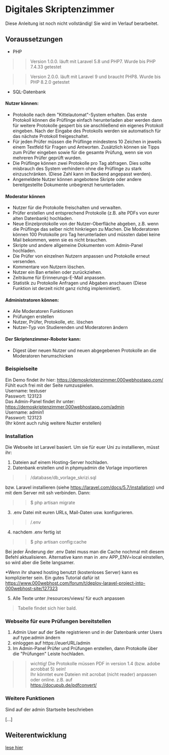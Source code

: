# Digitales Skriptenzimmer

Diese Anleitung ist noch nicht vollständig! 
Sie wird im Verlauf berarbeitet.

## Voraussetzungen

- PHP
>>Version 1.0.0. läuft mit Laravel 5.8 und PHP7. Wurde bis PHP 7.4.33 getestet

>>Version 2.0.0. läuft mit Laravel 9 und braucht PHP8. Wurde bis PHP 8.2.0 getestet

- SQL-Datenbank

#### Nutzer können:
  - Protokolle nach dem "Kittelautomat"-System erhalten. Das erste Protokoll können die Prüflinge einfach herunterladen aber werden dann für weitere Protokolle gespert bis sie anschließend ein eigenes Protokoll eingeben. Nach der Eingabe des Protokolls werden sie automatisch für das nächste Protokoll freigeschaltet. 
  - Für jeden Prüfer müssen die Prüflinge mindestens 10 Zeichen in jeweils einem Textfeld für Fragen und Antworten. Zusätzlich können sie Tipps zum Prüfer eingeben sowie für die gesamte Prüfung, wenn sie von mehreren Prüfer geprüft wurden.
  - Die Prüflinge können zwei Protokolle pro Tag abfragen. Dies sollte misbrauch des System verhindern ohne die Prüflinge zu stark einzuschränken. (Diese Zahl kann im Backend angepasst werden).
  - Angemeldete Nutzer können angebotene Skripte oder andere bereitgestellte Dokumente unbegrenzt herunterladen.
  
#### Moderator können
 - Nutzer für die Protokolle freischalten und verwalten.
 - Prüfer erstellen und entsprechend Protokolle (z.B. alte PDFs von eurer alten Datenbank) hochladen.
 - Neue Einzelprotokolle von der Nutzer-Oberfläche abgeben, z.B. wenn die Prüflinge das selber nicht hinkriegen zu Machen. Die Moderatoren können 100 Protokolle pro Tag herunterladen und müssten dabei keine Mail bekommen, wenn sie es nicht brauchen.
 - Skripte und andere allgemeine Dokumenten vom Admin-Panel hochladen. 
 - Die Prüfer von einzelnen Nutzern anpassen und Protokolle erneut versenden.
 - Kommentare von Nutzern löschen.
 - Nutzer ein Ban erteilen oder zurückziehen. 
 - Zeiträume für Erinnerungs-E-Mail anpassen.
 - Statistik zu Protokolle Anfragen und Abgaben anschauen (Diese Funktion ist derzeit nicht ganz richtig implemintiert).

#### Administratoren können:
 - Alle Moderatoren Funktionen
 - Prüfungen erstellen
 - Nutzer, Prüfer, Protokolle,  etc. löschen
 - Nutzer-Typ von Studierenden und Moderatoren ändern 

#### Der Skriptenzimmer-Roboter kann:

 - Digest über neuen Nutzer und neuen abgegebenen Protokolle an die Moderatoren herumschicken 
 
### Beispielseite

Ein Demo findet ihr hier: https://demoskriptenzimmer.000webhostapp.com/  
Fühlt euch frei mit der Seite rumzuspielen.  
Username: testuser  
Passwort: 123123  
Das Admin-Panel findet ihr unter: https://demoskriptenzimmer.000webhostapp.com/admin  
Username: admin1  
Passwort: 123123  
(Ihr könnt auch ruhig weitere Nuzter erstellen)  
 
### Installation

Die Webseite ist Laravel basiert. Um sie für euer Uni zu installieren, müsst ihr: 
1. Dateien auf einem Hosting-Server hochladen.
2. Datenbank erstellen und in phpmyadmin die Vorlage importieren 
>> /database/db_vorlage_skrizi.sql  

bzw. Laravel installieren (siehe https://laravel.com/docs/5.7/installation) und mit dem Server mit ssh verbinden. Dann:  
>> $ php artisan migrate
3. .env Datei mit euren URLs, Mail-Daten usw. konfigurieren.
>>  /.env
4. nachdem .env fertig ist 
>> $ php artisan config:cache

Bei jeder Änderung der .env Datei muss man die Cache nochmal mit diesem Befehl aktualisieren.
Alternative kann man in .env APP_ENV=local einstellen, so wird aber die Seite langsamer.

*Wenn ihr shared hosting benutzt (kostenloses Server) kann es komplizierter sein. Ein gutes Tutorial dafür ist   https://www.000webhost.com/forum/t/deploy-laravel-project-into-000webhost-site/127323

5. Alle Texte unter /resources/views/ für euch anpassen
>Tabelle findet sich hier bald.

### Webseite für eure Prüfungen bereitstellen
1. Admin User auf der Seite registrieren und in der Datenbank unter Users auf type:admin ändern
2. einloggen auf https://euerURL/admin
3. Im Admin-Panel Prüfer und Prüfungen erstellen, dann Protokolle über die "Prüfungen" Leiste hochladen.
>> wichtig! Die Protokolle müssen PDF in version 1.4 (bzw. adobe acrobbat 5) sein!  
>> Ihr könntet eure Dateien mit acrobat (nicht reader) anpassen oder online. z.B. auf  
>> https://docupub.de/pdfconvert/

### Weitere Funktionen
Sind auf der admin Startseite beschrieben

[...]

## Weiterentwicklung

[lese hier](Weiterentwicklung.MD)
